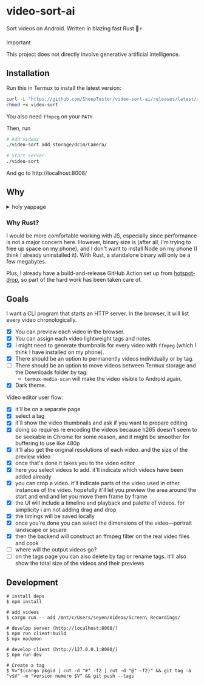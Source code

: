 # video-sort-ai

Sort videos on Android. Written in blazing fast Rust 🦀⚡

> [!IMPORTANT]
> This project does not directly involve generative artificial intelligence.

## Installation

Run this in Termux to install the latest version:

```sh
curl -L "https://github.com/SheepTester/video-sort-ai/releases/latest/download/video-sort" > video-sort
chmod +x video-sort
```

You also need `ffmpeg` on your `PATH`.

Then, run

```sh
# Add videos
./video-sort add storage/dcim/Camera/

# Start server
./video-sort
```

And go to http://localhost:8008/

## Why

<details>
<summary>holy yappage</summary>

I have a Pixel 4a 5g, which has been grandfathered into having unlimited Google Photos storage with the "storage saver" option. This is great for photos, and Google Photos has a convenient button that deletes already backed up photos and videos.

However, I don't trust how it compresses videos---though tbh at this point my senile phone's video quality already looks crunchy---so I want to manually review the videos on my phone to see if I should upload them to another platform, like YouTube or TikTok, before they get compressed by Google Photos. This way, although the video ends up compressed anyways, I avoid double compression. But because I'm lazy, I don't want to review all the videos, so I can't click Google Photo's "free up space" button, so my phone runs out of storage.

The Google Photos app doesn't let you filter by both media type (e.g. video) and whether it's on device, but the Files app does show videos on device. The Files app is good enough tbh, but I find the UX to be suboptimal. For example, deleting a video just marks it as trashed, so you need to go through a separate step to delete it off my phone. The Files app does let you upload a video directly to YouTube, which my app can't offer.

Another issue is that as I'm sorting through videos, there are similar videos that I want to concatenate together on TikTok, which has a decent video editor. That takes effort, though, so I put it off. But it's difficult to make small groups of videos in the Files app I think.

blah blah blah

Another issue is that on TikTok, they use a custom video selector that has all videos together in one stream, most recent first. So I have to sort videos from most recent to earliest, which is fine I guess.

---

So basically, I have to use the Files app to see a stream of videos on device. It's decent, but also not.

- If I want to delete a file, trashing it doesn't immediately delete it, adding another step. And it's slow.
- Also oftentimes I don't want to delete a file right away, just mark it for deletion. Just in case I change my mind.
- I want to categorize the videos first before uploading/deleting them. Less context switching.

---

it turns out that i have a lot of videos taken in groups that i want to join together. sometimes the aspect ratio is different too. so maybe it'd be good to invest in a lightweight video concatenater

</details>

### Why Rust?

I would be more comfortable working with JS, especially since performance is not a major concern here. However, binary size is (after all, I'm trying to free up space on my phone), and I don't want to install Node on my phone (I think I already uninstalled it). With Rust, a standalone binary will only be a few megabytes.

Plus, I already have a build-and-release GitHub Action set up from [hotspot-drop](https://github.com/SheepTester/hotspot-drop), so part of the hard work has been taken care of.

## Goals

I want a CLI program that starts an HTTP server. In the browser, it will list every video chronologically.

- [x] You can preview each video in the browser.
- [x] You can assign each video lightweight tags and notes.
- [x] I might need to generate thumbnails for every video with `ffmpeg` (which I think I have installed on my phone).
- [x] There should be an option to permanently videos individually or by tag.
- [ ] There should be an option to move videos between Termux storage and the Downloads folder by tag.
  - `termux-media-scan` will make the video visible to Android again.
- [x] Dark theme.

Video editor user flow:

- [x] it'll be on a separate page
- [x] select a tag
- [x] it'll show the video thumbnails and ask if you want to prepare editing
- [x] doing so requires re encoding the videos because h265 doesn't seem to be seekable in Chrome for some reason, and it might be smoother for buffering to use like 480p
- [x] it'll also get the original resolutions of each video. and the size of the preview video
- [x] once that's done it takes you to the video editor
- [x] here you select videos to add. it'll indicate which videos have been added already
- [x] you can crop a video. it'll indicate parts of the video used in other instances of the video. hopefully it'll let you preview the area around the start and end and let you move them frame by frame
- [x] the UI will include a timeline and playback and palette of videos. for simplicity i am not adding drag and drop
- [x] the timings will be saved locally
- [x] once you're done you can select the dimensions of the video—portrait landscape or square
- [x] then the backend will construct an ffmpeg filter on the real video files and cook
- [ ] where will the output videos go?
- [ ] on the tags page you can also delete by tag or rename tags. it'll also show the total size of the videos and their previews

## Development

```shell
# install deps
$ npm install

# add videos
$ cargo run -- add /mnt/c/Users/seyen/Videos/Screen\ Recordings/

# develop server (http://localhost:8008/)
$ npm run client:build
$ npx nodemon

# develop client (http://127.0.0.1:8080/)
$ npm run dev
```

```shell
# Create a tag
$ V="$(cargo pkgid | cut -d "#" -f2 | cut -d "@" -f2)" && git tag -a "v$V" -m "version numero $V" && git push --tags
```
